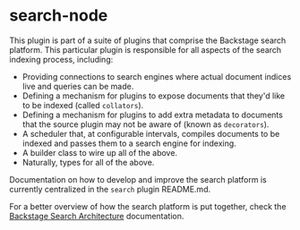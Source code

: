 # search-node

This plugin is part of a suite of plugins that comprise the Backstage search
platform. This particular plugin is responsible for all aspects of the search
indexing process, including:

- Providing connections to search engines where actual document indices live
  and queries can be made.
- Defining a mechanism for plugins to expose documents that they'd like to be
  indexed (called `collators`).
- Defining a mechanism for plugins to add extra metadata to documents that the
  source plugin may not be aware of (known as `decorators`).
- A scheduler that, at configurable intervals, compiles documents to be indexed
  and passes them to a search engine for indexing.
- A builder class to wire up all of the above.
- Naturally, types for all of the above.

Documentation on how to develop and improve the search platform is currently
centralized in the `search` plugin README.md.

For a better overview of how the search platform is put together, check the
[Backstage Search Architecture](https://backstage.io/docs/features/search/architecture)
documentation.
